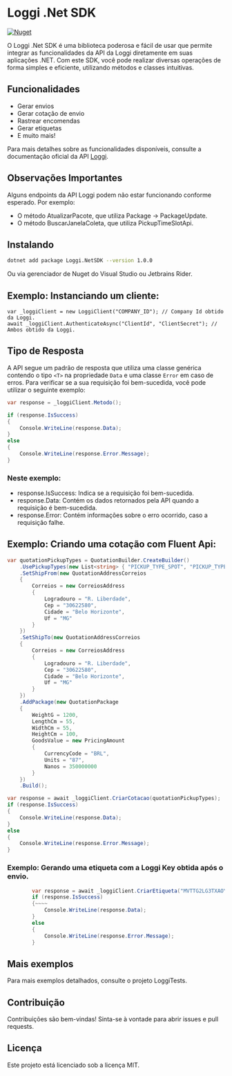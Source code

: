 # Loggi .Net SDK

[![Nuget](https://img.shields.io/nuget/v/Loggi.NETSDK)](https://www.nuget.org/packages/Loggi.NetSDK/)

O Loggi .Net SDK é uma biblioteca poderosa e fácil de usar que permite integrar as funcionalidades da API da Loggi
diretamente em suas aplicações .NET. Com este SDK, você pode realizar diversas operações de forma simples e eficiente,
utilizando métodos e classes intuitivas.

## Funcionalidades

- Gerar envios
- Gerar cotação de envio
- Rastrear encomendas
- Gerar etiquetas
- E muito mais!

Para mais detalhes sobre as funcionalidades disponíveis, 
consulte a documentação oficial da API [Loggi]("https://docs.api.loggi.com/reference").


## Observações Importantes

Alguns endpoints da API Loggi podem não estar funcionando conforme esperado. Por exemplo:

- O método AtualizarPacote, que utiliza Package -> PackageUpdate.
- O método BuscarJanelaColeta, que utiliza PickupTimeSlotApi.

## Instalando

```sh
dotnet add package Loggi.NetSDK --version 1.0.0
```

Ou via gerenciador de Nuget do Visual Studio ou Jetbrains Rider.

## Exemplo: Instanciando um cliente:

    var _loggiClient = new LoggiClient("COMPANY_ID"); // Company Id obtido da Loggi.
    await _loggiClient.AuthenticateAsync("ClientId", "ClientSecret"); // Ambos obtido da Loggi.

## Tipo de Resposta

A API segue um padrão de resposta que utiliza uma classe genérica contendo o tipo `<T>` na propriedade `Data` e uma
classe `Error` em caso de erros. Para verificar se a sua requisição foi bem-sucedida, você pode utilizar o seguinte
exemplo:

```csharp
var response = _loggiClient.Metodo();

if (response.IsSuccess)
{
    Console.WriteLine(response.Data);
}
else
{
    Console.WriteLine(response.Error.Message);
}
```

### Neste exemplo:

- response.IsSuccess: Indica se a requisição foi bem-sucedida.
- response.Data: Contém os dados retornados pela API quando a requisição é bem-sucedida.
- response.Error: Contém informações sobre o erro ocorrido, caso a requisição falhe.

## Exemplo: Criando uma cotação com Fluent Api:

```csharp
var quotationPickupTypes = QuotationBuilder.CreateBuilder()
    .UsePickupTypes(new List<string> { "PICKUP_TYPE_SPOT", "PICKUP_TYPE_DEDICATED" })
    .SetShipFrom(new QuotationAddressCorreios
    {
        Correios = new CorreiosAddress
        {
            Logradouro = "R. Liberdade",
            Cep = "30622580",
            Cidade = "Belo Horizonte",
            Uf = "MG"
        }
    })
    .SetShipTo(new QuotationAddressCorreios
    {
        Correios = new CorreiosAddress
        {
            Logradouro = "R. Liberdade",
            Cep = "30622580",
            Cidade = "Belo Horizonte",
            Uf = "MG"
        }
    })
    .AddPackage(new QuotationPackage
    {
        WeightG = 1200,
        LengthCm = 55,
        WidthCm = 55,
        HeightCm = 100,
        GoodsValue = new PricingAmount
        {
            CurrencyCode = "BRL",
            Units = "87",
            Nanos = 350000000
        }
    })
    .Build();

var response = await _loggiClient.CriarCotacao(quotationPickupTypes);
if (response.IsSuccess)
{
    Console.WriteLine(response.Data);
}
else
{
    Console.WriteLine(response.Error.Message);
}
```

### Exemplo: Gerando uma etiqueta com a Loggi Key obtida após o envio.

```csharp
        var response = await _loggiClient.CriarEtiqueta("MVTTG2LG3TXAOY3DASIM3WQZT4", LabelLayouts.LayoutA6);
        if (response.IsSuccess)
        {~~~~
            Console.WriteLine(response.Data);
        }
        else
        {
            Console.WriteLine(response.Error.Message);
        }
```

## Mais exemplos

Para mais exemplos detalhados, consulte o projeto LoggiTests.

## Contribuição

Contribuições são bem-vindas! Sinta-se à vontade para abrir issues e pull requests.

## Licença

Este projeto está licenciado sob a licença MIT.